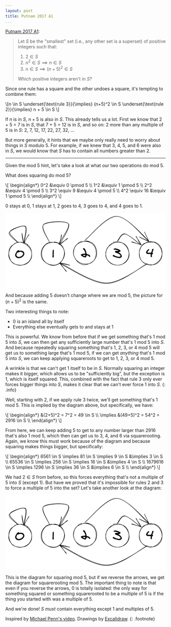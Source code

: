 ```yaml
---
layout: post
title: Putnam 2017 A1
...
```


[Putnam 2017 A1](https://www.maa.org/sites/default/files/pdf/Putnam/Competition_Archive/2017PutnamProblemsSolutions.pdf):

> Let $S$ be the "smallest" set (i.e., any other set is a superset) of positive integers such that:
>
> 1. $2 \in S$
> 2. $n^2 \in S \implies n \in S$
> 3. $n \in S \implies (n+5)^2 \in S$
>
> Which positive integers aren't in $S$?

Since one rule has a square and the other undoes a square, it's tempting to
combine them:

<div>
\[n \in S \underset{\text{rule 3}}{\implies} (n+5)^2 \in S \underset{\text{rule 2}}{\implies} n + 5 \in S \]
</div>

If $n$ is in $S$, $n+5$ is also in $S$. This
already tells us a lot. First we know that 2 + 5 = 7 is in $S$,
that 7 + 5 = 12 is in $S$, and so on: 2 more than any multiple of 5 is in
$S$: 2, 7, 12, 17, 22, 27, 32, ...

But more generally, it hints that we maybe only really need to worry about
things in $S$ modulo 5. For example, if we knew that 3, 4, 5, and 6 were
also in $S$, we would know that $S$ has to contain all numbers
greater than 2.

---

Given the mod 5 hint, let's take a look at what our two operations do mod 5.

What does squaring do mod 5?

<div>
\[
\begin{align*}
0^2 &\equiv 0 \pmod 5 \\
1^2 &\equiv 1 \pmod 5 \\
2^2 &\equiv 4 \pmod 5 \\
3^2 \equiv 9 &\equiv 4 \pmod 5 \\
4^2 \equiv 16 &\equiv 1 \pmod 5 \\
\end{align*}
\]
</div>

0 stays at 0, 1 stays at 1, 2 goes to 4, 3 goes to 4, and 4 goes to 1.

![](/putnam-2017-a1-diagram.png)

And because adding 5 doesn't change where we are mod 5, the picture for
$(n+5)^2$ is the same.

Two interesting things to note:
* 0 is an island all by itself
* Everything else eventually gets to and stays at 1

This is powerful. We know from before that if we get something that's 1 mod 5 into
$S$, we can then get any sufficiently large number that's 1 mod 5 into
$S$. And because repeatedly squaring something that's 1, 2, 3, or 4 mod 5
will get us to something large that's 1 mod 5, if we can get
_anything_ that's 1 mod 5 into $S$, we can keep applying squareroots to
get to 1, 2, 3, or 4 mod 5.

A wrinkle is that we can't get 1 itself to be in $S$. Normally squaring
an integer makes it bigger, which allows us to be "sufficiently big", but the
exception is 1, which is itself squared. This, combined with the fact that
rule 3 only ever forces bigger things into $S$, makes it clear that we
can't ever force 1 into $S$.
{: .info}

Well, starting with 2, if we apply rule 3 twice, we'll get something that's 1
mod 5. This is implied by the diagram above, but specifically, we have:

<div>
\[
\begin{align*}
&(2+5)^2 = 7^2 = 49 \in S  \\
\implies &(49+5)^2 = 54^2 = 2916 \in S \\
\end{align*}
\]
</div>

From here, we can keep adding 5 to get to any number larger than 2916 that's
also 1 mod 5, which then can get us to 3, 4, and 6 via squarerooting. Again,
we know this must work because of the diagram and because squaring makes
things bigger, but specifically:

<div>
\[
\begin{align*}
6561 \in S \implies 81 \in S \implies 9 \in S &\implies 3 \in S \\
65536 \in S \implies 256 \in S \implies 16 \in S &\implies 4 \in S \\
1679616 \in S \implies 1296 \in S \implies 36 \in S &\implies 6 \in S \\
\end{align*}
\]
</div>

We had $2 \in S$ from before, so this forces everything that's not a
multiple of 5 into $S$ (except 1). But have we proved that it's
impossible for rules 2 and 3 to force a multiple of 5 into the set? Let's
take another look at the diagram:

![](/putnam-2017-a1-diagram.png)

This is the diagram for squaring mod 5, but if we reverse the arrows, we get
the diagram for squarerooting mod 5. The important thing to note is that even
if you reverse the arrows, 0 is totally isolated: the only way for something
squared or something squarerooted to be a multiple of 5 is if the thing you
started with was a multiple of 5.

And we're done! $S$ _must_ contain everything except 1 and multiples of
5.

Inspired by [Michael Penn's video](https://www.youtube.com/watch?v=WFTw_3J2HU4). Drawings by [Excalidraw](https://excalidraw.com/).
{: .footnote}
